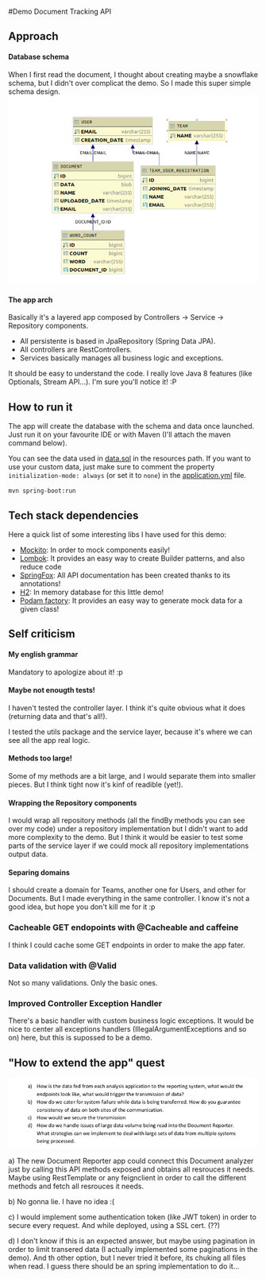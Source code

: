 #Demo Document Tracking API


## Approach

#### Database schema
When I first read the document, I thought about creating maybe a snowflake schema, but I didn't over complicat the demo. So I made this
super simple schema design.
![schema](./doc/img/db.png)

#### The app arch

Basically it's a layered app composed by Controllers -> Service -> Repository components.

- All persistente is based in JpaRepository (Spring Data JPA).
- All controllers are RestControllers.
- Services basically manages all business logic and exceptions.

It should be easy to understand the code. I really love Java 8 features (like Optionals, Stream  API...). I'm sure you'll notice it! :P
## How to run it

The app will create the database with the schema and data once launched. Just run it on your favourite IDE or with Maven (I'll attach the maven command below).

You can see the data used in [data.sql](./src/main/resources/data.sql) in the resources path. If you want to use your custom data, just make sure to comment the property
`initialization-mode: always`   (or set it to `none`) in the [application.yml](./src/main/resources/application.yml) file.

```shell script
mvn spring-boot:run
```

## Tech stack dependencies

Here a quick list of some interesting libs I have used for this demo:

- [Mockito](https://site.mockito.org/): In order to mock components easily!
- [Lombok](https://projectlombok.org/): It provides an easy way to create Builder patterns, and also reduce code
- [SpringFox](https://springfox.github.io/springfox/): All API documentation has been created thanks to its annotations!
- [H2](https://www.h2database.com/html/main.html): In memory database for this little demo!
- [Podam factory](https://mtedone.github.io/podam/): It provides an easy way to generate mock data for a given class!


## Self criticism

#### My english grammar

Mandatory to apologize about it! :p

#### Maybe not enougth tests!

I haven't tested the controller layer. I think it's quite obvious what it does 
(returning data and that's all!).

I tested the utils package and the service layer, because it's where we can see all the app real logic.

#### Methods too large!

Some of my methods are a bit large, and I would separate them into smaller pieces. But I think tight now
it's kinf of readible (yet!).

#### Wrapping the Repository components

I would wrap all repository methods (all the findBy methods you can see over my code) under a repository implementation
but I didn't want to add more complexity to the demo. But I think it would be easier to test some parts of the service layer
if we could mock all repository implementations output data.

#### Separing domains

I should create a domain for Teams, another one for Users, and other for Documents. But I made everything in the same controller.
I know it's not a good idea, but hope you don't kill me for it :p

### Cacheable GET endopoints with @Cacheable and caffeine
I think I could cache some GET endpoints in order to make the app fater.

### Data validation with @Valid
Not so many validations. Only the basic ones.

### Improved Controller Exception Handler
There's a basic handler with custom business logic exceptions. It would be nice to center all exceptions handlers
(IllegalArgumentExceptions and so on) here, but this is supossed to be a demo.

## "How to extend the app" quest

![How to extend the app](./doc/img/questions2.png)

a) The new Document Reporter app could connect this Document analyzer just by calling this API methods exposed and obtains all resrouces it needs.
 Maybe using RestTemplate or any feignclient in order to call the different methods and fetch all resrouces it needs.

b) No gonna lie. I have no idea :(

c) I would implement some authentication token (like JWT token) in order to secure every request. And while deployed, using a SSL cert. (??)

d) I don't know if this is an expected answer, but maybe using pagination in order to limit transered data (I actually implemented some paginations in the demo).
And th other option, but I never tried it before, its chuking all files when read. I guess there should be an spring implementation to do it...

